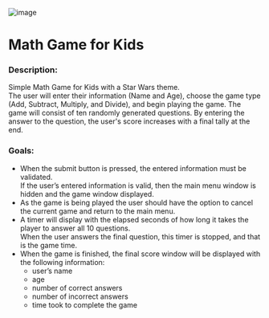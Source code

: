![image](https://github.com/allansantos7/KidsMathGame/assets/83974830/29a9e247-2fd5-49d4-b81b-1725003118af)

<h1>Math Game for Kids</h1>

<h3>Description:</h3>
Simple Math Game for Kids with a Star Wars theme. </br>
The user will enter their information (Name and Age), choose the game type (Add, Subtract, Multiply, and Divide), and begin playing the game.
The game will consist of ten randomly generated questions.
By entering the answer to the question, the user's score increases with a final tally at the end.
</br>
<h3>Goals:</h3>
<ul>
  <li>
    When the submit button is pressed, the entered information must be validated. </br>
    If the user’s entered information is valid, then the main menu window is hidden and the game window displayed.
  </li>
  <li>
    As the game is being played the user should have the option to cancel the current game and return to the main menu.
  </li>
  <li>
    A timer will display with the elapsed seconds of how long it takes the player to answer all 10 questions. </br>
    When the user answers the final question, this timer is stopped, and that is the game time.
  </li>
  <li>
    When the game is finished, the final score window will be displayed with the following information:
    <ul>
      <li>
        user’s name
      </li>
      <li>
        age
      </li>
      <li>number of correct answers</li>
      <li>number of incorrect answers</li>
      <li>time took to complete the game</li>
    </ul>
  </li>
</ul>

